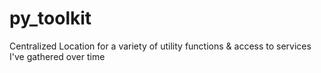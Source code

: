# py_toolkit
Centralized Location for a variety of utility functions &amp; access to services I've gathered over time
